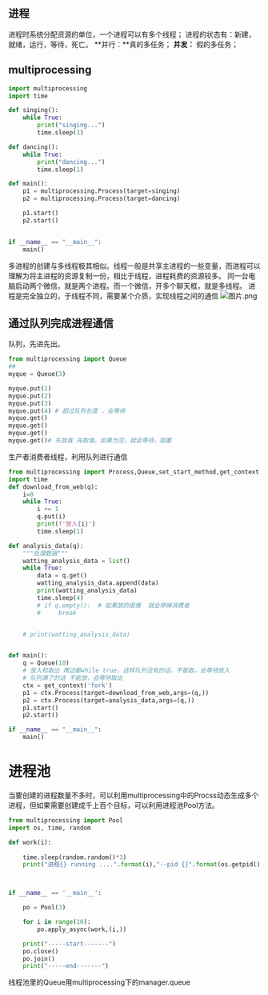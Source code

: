 ## 进程
进程时系统分配资源的单位，一个进程可以有多个线程；
进程的状态有：新建，就绪，运行，等待，死亡。
**并行：**真的多任务； **并发：** 假的多任务；

## multiprocessing
```python
import multiprocessing
import time

def singing():
    while True:
        print("singing...")
        time.sleep(1)

def dancing():
    while True:
        print("dancing...")
        time.sleep(1)

def main():
    p1 = multiprocessing.Process(target=singing)
    p2 = multiprocessing.Process(target=dancing)

    p1.start()
    p2.start()


if __name__ == "__main__":
    main()
```
多进程的创建与多线程极其相似。线程一般是共享主进程的一些变量，而进程可以理解为将主进程的资源复制一份，相比于线程，进程耗费的资源较多。
同一台电脑启动两个微信，就是两个进程。而一个微信，开多个聊天框，就是多线程。
进程是完全独立的，于线程不同，需要某个介质，实现线程之间的通信
![图片.png](https://cdn.nlark.com/yuque/0/2022/png/2637180/1648975004967-cd2dfe75-788d-4b40-9960-f7be7b378784.png#clientId=u38cd529d-be77-4&crop=0&crop=0&crop=1&crop=1&from=paste&height=350&id=u0a1c2c12&margin=%5Bobject%20Object%5D&name=%E5%9B%BE%E7%89%87.png&originHeight=700&originWidth=1574&originalType=binary&ratio=1&rotation=0&showTitle=false&size=816559&status=done&style=none&taskId=u1da9528d-838b-4ebe-87f1-2085223063a&title=&width=787)
## 通过队列完成进程通信
队列，先进先出。
```python
from multiprocessing import Queue
##
myque = Queue(3)

myque.put(1)
myque.put(2)
myque.put(3)
myque.put(4) # 超过队列长度 ，会等待
myque.get() 
myque.get()
myque.get()
myque.get()# 先放谁 先取谁。如果为空，就会等待，阻塞
```
生产者消费者线程，利用队列进行通信
```python
from multiprocessing import Process,Queue,set_start_method,get_context
import time
def download_from_web(q):
    i=0
    while True:
        i += 1
        q.put(i)
        print(f'放入{i}')
        time.sleep(1)

def analysis_data(q):
    """处理数据"""
    watting_analysis_data = list()
    while True:
        data = q.get()
        watting_analysis_data.append(data)
        print(watting_analysis_data)
        time.sleep(4)
        # if q.empty():  # 如果放的很慢  就会停掉消费者
        #     break


    # print(watting_analysis_data)


def main():
    q = Queue(10)
    # 放入和取出 两边都while true，这样队列没有的话，不能取，会等待放入
    # 队列满了的话 不能放，会等待取出
    ctx = get_context('fork')
    p1 = ctx.Process(target=download_from_web,args=(q,))
    p2 = ctx.Process(target=analysis_data,args=(q,))
    p1.start()
    p2.start()

if __name__ == "__main__":
    main()
```
# 进程池
当要创建的进程数量不多时，可以利用multiprocessing中的Procss动态生成多个进程，但如果需要创建成千上百个目标，可以利用进程池Pool方法。
```python
from multiprocessing import Pool
import os, time, random

def work(i):
    
    time.sleep(random.random()*3)
    print("进程{} running ....".format(i),"--pid {}".format(os.getpid()))



if __name__ == '__main__':

    po = Pool(3)

    for i in range(10):
        po.apply_async(work,(i,))

    print("-----start-------")
    po.close()
    po.join()
    print("-----end-------")

```
线程池里的Queue用multiprocessing下的manager.queue
